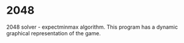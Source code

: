 # 2048
2048 solver - expectminmax algorithm. This program has a dynamic graphical representation of the game.
